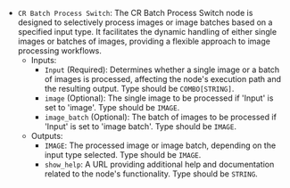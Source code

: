 - `CR Batch Process Switch`: The CR Batch Process Switch node is designed to selectively process images or image batches based on a specified input type. It facilitates the dynamic handling of either single images or batches of images, providing a flexible approach to image processing workflows.
    - Inputs:
        - `Input` (Required): Determines whether a single image or a batch of images is processed, affecting the node's execution path and the resulting output. Type should be `COMBO[STRING]`.
        - `image` (Optional): The single image to be processed if 'Input' is set to 'image'. Type should be `IMAGE`.
        - `image_batch` (Optional): The batch of images to be processed if 'Input' is set to 'image batch'. Type should be `IMAGE`.
    - Outputs:
        - `IMAGE`: The processed image or image batch, depending on the input type selected. Type should be `IMAGE`.
        - `show_help`: A URL providing additional help and documentation related to the node's functionality. Type should be `STRING`.
